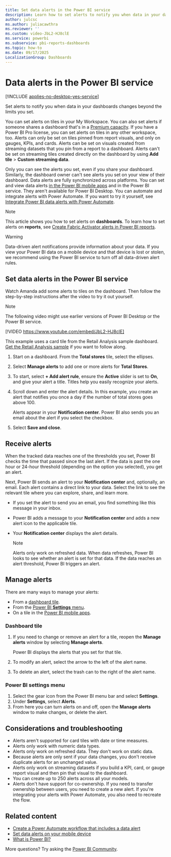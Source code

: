 ```yaml
---
title: Set data alerts in the Power BI service
description: Learn how to set alerts to notify you when data in your dashboards changes beyond the limits you set in Microsoft Power BI service.
author: julcsc
ms.author: juliacawthra
ms.reviewer: ''
ms.custom: video-JbL2-HJ8clE
ms.service: powerbi
ms.subservice: pbi-reports-dashboards
ms.topic: how-to
ms.date: 09/17/2025
LocalizationGroup: Dashboards
---
```


# Data alerts in the Power BI service

[!INCLUDE [applies-no-desktop-yes-service](../includes/applies-no-desktop-yes-service.md)]

Set alerts to notify you when data in your dashboards changes beyond the limits you set.

You can set alerts on tiles in your My Workspace. You can also set alerts if someone shares a dashboard that's in a [Premium capacity](../enterprise/service-premium-what-is.md). If you have a Power BI Pro license, you can set alerts on tiles in any other workspace, too. Alerts can only be set on tiles pinned from report visuals, and only on gauges, KPIs, and cards. Alerts can be set on visuals created from streaming datasets that you pin from a report to a dashboard. Alerts can't be set on streaming tiles created directly on the dashboard by using **Add tile** > **Custom streaming data**.

Only you can see the alerts you set, even if you share your dashboard. Similarly, the dashboard owner can't see alerts you set on your view of their dashboard. Data alerts are fully synchronized across platforms. You can set and view data alerts [in the Power BI mobile apps](../consumer/mobile/mobile-set-data-alerts-in-the-mobile-apps.md) and in the Power BI service. They aren't available for Power BI Desktop. You can automate and integrate alerts with Power Automate. If you want to try it yourself, see [Integrate Power BI data alerts with Power Automate](../collaborate-share/service-flow-integration.md).

> [!NOTE]
> This article shows you how to set alerts on **dashboards**. To learn how to set alerts on **reports**, see [Create Fabric Activator alerts in Power BI reports](/fabric/real-time-intelligence/data-activator/activator-get-data-power-bi).

> [!WARNING]
> Data-driven alert notifications provide information about your data. If you view your Power BI data on a mobile device and that device is lost or stolen, we recommend using the Power BI service to turn off all data-driven alert rules.

## Set data alerts in the Power BI service

Watch Amanda add some alerts to tiles on the dashboard. Then follow the step-by-step instructions after the video to try it out yourself.

> [!NOTE]
> The following video might use earlier versions of Power BI Desktop or the Power BI service.

[!VIDEO https://www.youtube.com/embed/JbL2-HJ8clE]

This example uses a card tile from the Retail Analysis sample dashboard. [Get the Retail Analysis sample](sample-retail-analysis.md#get-the-built-in-sample-in-the-power-bi-service) if you want to follow along.

1. Start on a dashboard. From the **Total stores** tile, select the ellipses.
1. Select **Manage alerts** to add one or more alerts for **Total Stores**.
1. To start, select **+ Add alert rule**, ensure the **Active** slider is set to **On**, and give your alert a title. Titles help you easily recognize your alerts.
1. Scroll down and enter the alert details. In this example, you create an alert that notifies you once a day if the number of total stores goes above 100.

    Alerts appear in your **Notification center**. Power BI also sends you an email about the alert if you select the checkbox.

1. Select **Save and close**.

## Receive alerts

When the tracked data reaches one of the thresholds you set, Power BI checks the time that passed since the last alert. If the data is past the one hour or 24-hour threshold (depending on the option you selected), you get an alert.

Next, Power BI sends an alert to your **Notification center** and, optionally, an email. Each alert contains a direct link to your data. Select the link to see the relevant tile where you can explore, share, and learn more.

- If you set the alert to send you an email, you find something like this message in your inbox.
- Power BI adds a message to your **Notification center** and adds a new alert icon to the applicable tile.
- Your **Notification center** displays the alert details.

   > [!NOTE]
   > Alerts only work on refreshed data. When data refreshes, Power BI looks to see whether an alert is set for that data. If the data reaches an alert threshold, Power BI triggers an alert.

## Manage alerts

There are many ways to manage your alerts:

- From a [dashboard tile](#dashboard-tile).
- From the [Power BI **Settings** menu](#power-bi-settings-menu).
- On a tile in the [Power BI mobile apps](../consumer/mobile/mobile-set-data-alerts-in-the-mobile-apps.md).

### Dashboard tile

1. If you need to change or remove an alert for a tile, reopen the **Manage alerts** window by selecting **Manage alerts**.

    Power BI displays the alerts that you set for that tile.

1. To modify an alert, select the arrow to the left of the alert name.
1. To delete an alert, select the trash can to the right of the alert name.

### Power BI settings menu

1. Select the gear icon from the Power BI menu bar and select **Settings**.
1. Under **Settings**, select **Alerts**.
1. From here you can turn alerts on and off, open the **Manage alerts** window to make changes, or delete the alert.

## Considerations and troubleshooting

- Alerts aren't supported for card tiles with date or time measures.
- Alerts only work with numeric data types.
- Alerts only work on refreshed data. They don't work on static data.
- Because alerts are only sent if your data changes, you don't receive duplicate alerts for an unchanged value.
- Alerts only work on streaming datasets if you build a KPI, card, or gauge report visual and then pin that visual to the dashboard.
- You can create up to 250 alerts across all your models.
- Alerts don't have support for co-ownership. If you need to transfer ownership between users, you need to create a new alert. If you're integrating your alerts with Power Automate, you also need to recreate the flow.

## Related content

- [Create a Power Automate workflow that includes a data alert](../collaborate-share/service-flow-integration.md)
- [Set data alerts on your mobile device](../consumer/mobile/mobile-set-data-alerts-in-the-mobile-apps.md)
- [What is Power BI?](../fundamentals/power-bi-overview.md)

More questions? Try asking the [Power BI Community](https://community.powerbi.com/).
